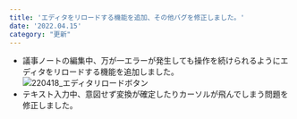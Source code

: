 ```yaml
---
title: 'エディタをリロードする機能を追加、その他バグを修正しました。'
date: '2022.04.15'
category: "更新"
---
```


- 議事ノートの編集中、万が一エラーが発生しても操作を続けられるようにエディタをリロードする機能を追加しました。<br>
![220418_エディタリロードボタン](https://user-images.githubusercontent.com/92074639/163775255-44d85ee6-5633-462b-8b39-c35046b2d210.png)
- テキスト入力中、意図せず変換が確定したりカーソルが飛んでしまう問題を修正しました。
